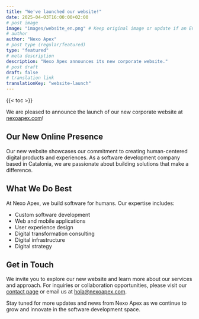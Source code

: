 ```yaml
---
title: "We've launched our website!"
date: 2025-04-03T16:00:00+02:00
# post image
image: "images/website_en.png" # Keep original image or update if an English version exists
# author
author: "Nexo Apex"
# post type (regular/featured)
type: "featured"
# meta description
description: "Nexo Apex announces its new corporate website."
# post draft
draft: false
# translation link
translationKey: "website-launch"
---
```


{{< toc >}}

We are pleased to announce the launch of our new corporate website at [nexoapex.com](https://nexoapex.com)!

## Our New Online Presence

Our new website showcases our commitment to creating human-centered digital products and experiences. As a software development company based in Catalonia, we are passionate about building solutions that make a difference.

## What We Do Best

At Nexo Apex, we build software for humans. Our expertise includes:

- Custom software development
- Web and mobile applications
- User experience design
- Digital transformation consulting
- Digital infrastructure
- Digital strategy

## Get in Touch

We invite you to explore our new website and learn more about our services and approach. For inquiries or collaboration opportunities, please visit our [contact page](/contact) or email us at hola@nexoapex.com.

Stay tuned for more updates and news from Nexo Apex as we continue to grow and innovate in the software development space.
